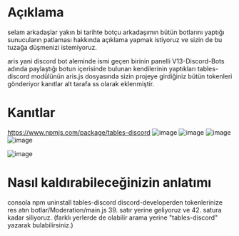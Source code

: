 # Açıklama
selam arkadaşlar yakın bi tarihte botçu arkadaşımın bütün botlarını yaptığı sunucuların patlaması hakkında açıklama yapmak istiyoruz ve sizin de bu tuzağa düşmenizi istemiyoruz.

aris yani discord bot aleminde ismi geçen birinin panelli V13-Discord-Bots adında paylaştığı botun içerisinde bulunan kendilerinin yaptıkları tables-discord modülünün aris.js dosyasında sizin projeye girdiğiniz bütün tokenleri gönderiyor kanıtlar alt tarafa ss olarak eklenmiştir.

# Kanıtlar
https://www.npmjs.com/package/tables-discord
![image](https://why-am-i-he.re/ogp/5HspQQU9Q.png)
![image](https://why-am-i-he.re/5Hsqro29E.png) 
![image](https://why-am-i-he.re/ogp/5HsnxcubV.png)
![image](https://why-am-i-he.re/ogp/5HsnGfOey.png)




![image](https://why-am-i-he.re/5HsrxT43W.png)


# Nasıl kaldırabileceğinizin anlatımı

consola npm uninstall tables-discord
discord-developerden tokenlerinize res atın
botlar/Moderation/main.js 39. satır yerine geliyoruz ve 42. satura kadar siliyoruz. (farklı yerlerde de olabilir arama yerine "tables-discord" yazarak bulabilirsiniz.)


